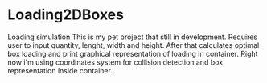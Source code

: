 # Loading2DBoxes
Loading simulation
This is my pet project that still in development.
Requires user to input quantity, lenght, width and height. After that calculates optimal box loading and print graphical representation of loading in container.
Right now i'm using coordinates system for collision detection and box representation inside container.
